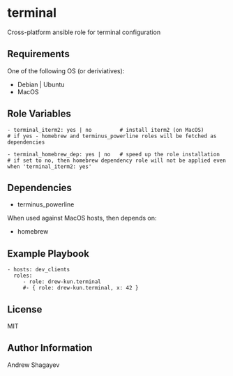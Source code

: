 terminal
=========

Cross-platform ansible role for terminal configuration

Requirements
------------

One of the following OS (or deriviatives):
  - Debian | Ubuntu
  - MacOS

Role Variables
--------------

    - terminal_iterm2: yes | no         # install iterm2 (on MacOS)
    # if yes - homebrew and terminus_powerline roles will be fetched as dependencies

    - terminal_homebrew_dep: yes | no   # speed up the role installation
    # if set to no, then homebrew dependency role will not be applied even when 'terminal_iterm2: yes'

Dependencies
------------

 - terminus_powerline

When used against MacOS hosts, then depends on:
 - homebrew

Example Playbook
----------------

    - hosts: dev_clients
      roles:
         - role: drew-kun.terminal
         #- { role: drew-kun.terminal, x: 42 }

License
-------

MIT

Author Information
------------------

Andrew Shagayev
